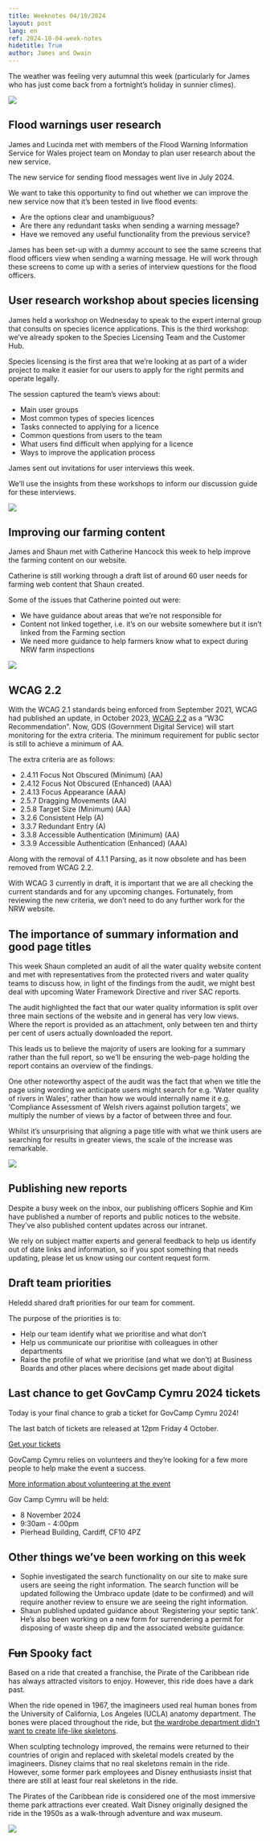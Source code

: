 ```yaml
---
title: Weeknotes 04/10/2024
layout: post
lang: en
ref: 2024-10-04-week-notes
hidetitle: True
author: James and Owain
---
```


The weather was feeling very autumnal this week (particularly for James who has just come back from a fortnight’s holiday in sunnier climes). 

![](https://github.com/nrw-digital/week-notes/blob/7bb9a391415541495bffedbd4f1c1b63e7d5d2eb/images/James%20on%20holiday.jpg?raw=true)

## Flood warnings user research 

James and Lucinda met with members of the Flood Warning Information Service for Wales project team on Monday to plan user research about the new service. 

The new service for sending flood messages went live in July 2024.  

We want to take this opportunity to find out whether we can improve the new service now that it’s been tested in live flood events: 

+ Are the options clear and unambiguous? 
+ Are there any redundant tasks when sending a warning message? 
+ Have we removed any useful functionality from the previous service?

James has been set-up with a dummy account to see the same screens that flood officers view when sending a warning message. He will work through these screens to come up with a series of interview questions for the flood officers.   

## User research workshop about species licensing

James held a workshop on Wednesday to speak to the expert internal group that consults on species licence applications. This is the third workshop: we’ve already spoken to the Species Licensing Team and the Customer Hub. 

Species licensing is the first area that we’re looking at as part of a wider project to make it easier for our users to apply for the right permits and operate legally. 

The session captured the team’s views about: 

+ Main user groups 
+ Most common types of species licences 
+ Tasks connected to applying for a licence 
+ Common questions from users to the team
+ What users find difficult when applying for a licence
+ Ways to improve the application process

James sent out invitations for user interviews this week. 

We’ll use the insights from these workshops to inform our discussion guide for these interviews. 

![](https://github.com/nrw-digital/week-notes/blob/7bb9a391415541495bffedbd4f1c1b63e7d5d2eb/images/mouse%20on%20a%20leaf.jpg?raw=true)

## Improving our farming content

James and Shaun met with Catherine Hancock this week to help improve the farming content on our website. 

Catherine is still working through a draft list of around 60 user needs for farming web content that Shaun created. 

Some of the issues that Catherine pointed out were: 

+ We have guidance about areas that we’re not responsible for
+ Content not linked together, i.e. it’s on our website somewhere but it isn’t linked from the Farming section
+ We need more guidance to help farmers know what to expect during NRW farm inspections

![](https://github.com/nrw-digital/week-notes/blob/7bb9a391415541495bffedbd4f1c1b63e7d5d2eb/images/farming.jpg?raw=true)

## WCAG 2.2

With the WCAG 2.1 standards being enforced from September 2021, WCAG had published an update, in October 2023, [WCAG 2.2](https://www.w3.org/WAI/standards-guidelines/wcag/new-in-22/) as a “W3C Recommendation”. Now, GDS (Government Digital Service) will start monitoring for the extra criteria. The minimum requirement for public sector is still to achieve a minimum of AA. 

The extra criteria are as follows:

+ 2.4.11 Focus Not Obscured (Minimum) (AA)
+ 2.4.12 Focus Not Obscured (Enhanced) (AAA)
+ 2.4.13 Focus Appearance (AAA)
+ 2.5.7 Dragging Movements (AA)
+ 2.5.8 Target Size (Minimum) (AA)
+ 3.2.6 Consistent Help (A)
+ 3.3.7 Redundant Entry (A)
+ 3.3.8 Accessible Authentication (Minimum) (AA)
+ 3.3.9 Accessible Authentication (Enhanced) (AAA)

Along with the removal of 4.1.1 Parsing, as it now obsolete and has been removed from WCAG 2.2.

With WCAG 3 currently in draft, it is important that we are all checking the current standards and for any upcoming changes. Fortunately, from reviewing the new criteria, we don’t need to do any further work for the NRW website.  

## The importance of summary information and good page titles

This week Shaun completed an audit of all the water quality website content and met with representatives from the protected rivers and water quality teams to discuss how, in light of the findings from the audit, we might best deal with upcoming Water Framework Directive and river SAC reports. 

The audit highlighted the fact that our water quality information is split over three main sections of the website and in general has very low views. Where the report is provided as an attachment, only between ten and thirty per cent of users actually downloaded the report. 

This leads us to believe the majority of users are looking for a summary rather than the full report, so we’ll be ensuring the web-page holding the report contains an overview of the findings. 

One other noteworthy aspect of the audit was the fact that when we title the page using wording we anticipate users might search for e.g. ‘Water quality of rivers in Wales’, rather than how we would internally name it e.g. ‘Compliance Assessment of Welsh rivers against pollution targets’, we multiply the number of views by a factor of between three and four. 

Whilst it’s unsurprising that aligning a page title with what we think users are searching for results in greater views, the scale of the increase was remarkable.

![](https://github.com/nrw-digital/week-notes/blob/7bb9a391415541495bffedbd4f1c1b63e7d5d2eb/images/lake%20view.jpg?raw=true)

## Publishing new reports

Despite a busy week on the inbox, our publishing officers Sophie and Kim have published a number of reports and public notices to the website. They’ve also published content updates across our intranet. 

We rely on subject matter experts and general feedback to help us identify out of date links and information, so if you spot something that needs updating, please let us know using our content request form.

## Draft team priorities

Heledd shared draft priorities for our team for comment. 

The purpose of the priorities is to:

+ Help our team identify what we prioritise and what don’t
+ Help us communicate our prioritise with colleagues in other departments
+ Raise the profile of what we prioritise (and what we don’t) at Business Boards and other places where decisions get made about digital

## Last chance to get GovCamp Cymru 2024 tickets

Today is your final chance to grab a ticket for GovCamp Cymru 2024! 

The last batch of tickets are released at 12pm Friday 4 October. 

[Get your tickets](https://www.govcamp.cymru/tickets)

GovCamp Cymru relies on volunteers and they’re looking for a few more people to help make the event a success. 

[More information about volunteering at the event](https://www.govcamp.cymru/volunteer)

Gov Camp Cymru will be held: 
+ 8 November 2024
+ 9:30am - 4:00pm
+ Pierhead Building, Cardiff, CF10 4PZ

## Other things we’ve been working on this week

+ Sophie investigated the search functionality on our site to make sure users are seeing the right information. The search function will be updated following the Umbraco update (date to be confirmed) and will require another review to ensure we are seeing the right information.
+ Shaun published updated guidance about ‘Registering your septic tank’. He’s also been working on a new form for surrendering a permit for disposing of waste sheep dip and the associated website guidance.

## <s>Fun</s> Spooky fact

Based on a ride that created a franchise, the Pirate of the Caribbean ride has always attracted visitors to enjoy. However, this ride does have a dark past. 

When the ride opened in 1967, the imagineers used real human bones from the University of California, Los Angeles (UCLA) anatomy department. The bones were placed throughout the ride, but [the wardrobe department didn't want to create life-like skeletons](https://www.iflscience.com/real-human-bones-were-originally-used-in-disneylands-pirates-of-the-caribbean-ride-69433).

When sculpting technology improved, the remains were returned to their countries of origin and replaced with skeletal models created by the imagineers. Disney claims that no real skeletons remain in the ride. However, some former park employees and Disney enthusiasts insist that there are still at least four real skeletons in the ride.

The Pirates of the Caribbean ride is considered one of the most immersive theme park attractions ever created. Walt Disney originally designed the ride in the 1950s as a walk-through adventure and wax museum. 

![](https://github.com/nrw-digital/week-notes/blob/a61c6ee02a4bf62500e9588f33795b523ff576dd/images/human-bones-disneyland-m.png?raw=true)